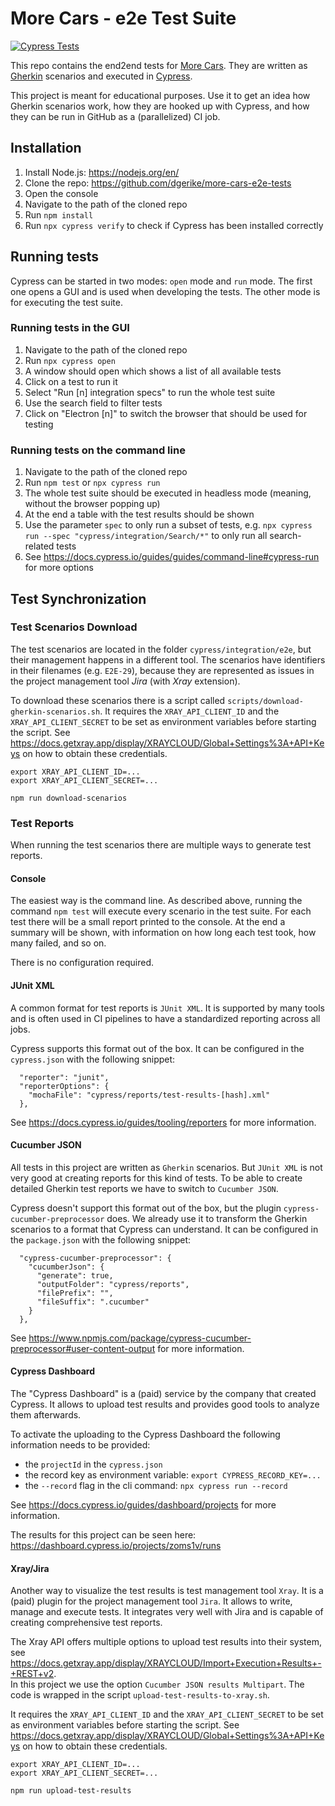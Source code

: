 # More Cars - e2e Test Suite
[![Cypress Tests](https://github.com/dgerike/more-cars-e2e-tests/actions/workflows/main.yml/badge.svg?branch=main)](https://github.com/dgerike/more-cars-e2e-tests/actions/workflows/main.yml)

This repo contains the end2end tests for [More Cars](https://more-cars.net). 
They are written as [Gherkin](https://cucumber.io/docs/gherkin/reference/) scenarios 
and executed in [Cypress](https://www.cypress.io/).

This project is meant for educational purposes.
Use it to get an idea how Gherkin scenarios work, 
how they are hooked up with Cypress, 
and how they can be run in GitHub as a (parallelized) CI job.  

## Installation
1. Install Node.js: https://nodejs.org/en/
1. Clone the repo: https://github.com/dgerike/more-cars-e2e-tests 
1. Open the console
1. Navigate to the path of the cloned repo
1. Run `npm install`
1. Run `npx cypress verify` to check if Cypress has been installed correctly

## Running tests
Cypress can be started in two modes: `open` mode and `run` mode. 
The first one opens a GUI and is used when developing the tests.
The other mode is for executing the test suite.

### Running tests in the GUI
1. Navigate to the path of the cloned repo
1. Run `npx cypress open`
1. A window should open which shows a list of all available tests
1. Click on a test to run it
1. Select "Run [n] integration specs" to run the whole test suite
1. Use the search field to filter tests
1. Click on "Electron [n]" to switch the browser that should be used for testing

### Running tests on the command line
1. Navigate to the path of the cloned repo
1. Run `npm test` or `npx cypress run`
1. The whole test suite should be executed in headless mode (meaning, without the browser popping up)
1. At the end a table with the test results should be shown
1. Use the parameter `spec` to only run a subset of tests, e.g. `npx cypress run --spec "cypress/integration/Search/*"` to only run all search-related tests
1. See https://docs.cypress.io/guides/guides/command-line#cypress-run for more options

## Test Synchronization

### Test Scenarios Download

The test scenarios are located in the folder `cypress/integration/e2e`, 
but their management happens in a different tool.
The scenarios have identifiers in their filenames (e.g. `E2E-29`), 
because they are represented as issues in the project management tool _Jira_ (with _Xray_ extension).

To download these scenarios there is a script called `scripts/download-gherkin-scenarios.sh`.
It requires the `XRAY_API_CLIENT_ID` and the `XRAY_API_CLIENT_SECRET` to be set as environment variables before starting the script.
See https://docs.getxray.app/display/XRAYCLOUD/Global+Settings%3A+API+Keys on how to obtain these credentials.
```
export XRAY_API_CLIENT_ID=...
export XRAY_API_CLIENT_SECRET=...

npm run download-scenarios
```

### Test Reports

When running the test scenarios there are multiple ways to generate test reports.

#### Console

The easiest way is the command line. 
As described above, running the command `npm test` will execute every scenario in the test suite.
For each test there will be a small report printed to the console. 
At the end a summary will be shown, with information on how long each test took, how many failed, and so on.

There is no configuration required.

#### JUnit XML

A common format for test reports is `JUnit XML`. 
It is supported by many tools and is often used in CI pipelines to have a standardized reporting across all jobs.

Cypress supports this format out of the box.
It can be configured in the `cypress.json` with the following snippet:
```
  "reporter": "junit",
  "reporterOptions": {
    "mochaFile": "cypress/reports/test-results-[hash].xml"
  },
```

See https://docs.cypress.io/guides/tooling/reporters for more information.

#### Cucumber JSON

All tests in this project are written as `Gherkin` scenarios.
But `JUnit XML` is not very good at creating reports for this kind of tests.
To be able to create detailed Gherkin test reports we have to switch to `Cucumber JSON`. 

Cypress doesn't support this format out of the box, but the plugin `cypress-cucumber-preprocessor` does.
We already use it to transform the Gherkin scenarios to a format that Cypress can understand.
It can be configured in the `package.json` with the following snippet:
```
  "cypress-cucumber-preprocessor": {
    "cucumberJson": {
      "generate": true,
      "outputFolder": "cypress/reports",
      "filePrefix": "",
      "fileSuffix": ".cucumber"
    }
  },
```

See https://www.npmjs.com/package/cypress-cucumber-preprocessor#user-content-output for more information.

#### Cypress Dashboard

The "Cypress Dashboard" is a (paid) service by the company that created Cypress.
It allows to upload test results and provides good tools to analyze them afterwards. 

To activate the uploading to the Cypress Dashboard the following information needs to be provided:
* the `projectId` in the `cypress.json`
* the record key as environment variable: `export CYPRESS_RECORD_KEY=...`
* the `--record` flag in the cli command: `npx cypress run --record`

See https://docs.cypress.io/guides/dashboard/projects for more information.

The results for this project can be seen here: https://dashboard.cypress.io/projects/zoms1v/runs

#### Xray/Jira

Another way to visualize the test results is test management tool `Xray`.
It is a (paid) plugin for the project management tool `Jira`.
It allows to write, manage and execute tests.
It integrates very well with Jira and is capable of creating comprehensive test reports.

The Xray API offers multiple options to upload test results into their system, see https://docs.getxray.app/display/XRAYCLOUD/Import+Execution+Results+-+REST+v2.  
In this project we use the option `Cucumber JSON results Multipart`.
The code is wrapped in the script `upload-test-results-to-xray.sh`.

It requires the `XRAY_API_CLIENT_ID` and the `XRAY_API_CLIENT_SECRET` to be set as environment variables before starting the script.
See https://docs.getxray.app/display/XRAYCLOUD/Global+Settings%3A+API+Keys on how to obtain these credentials.
```
export XRAY_API_CLIENT_ID=...
export XRAY_API_CLIENT_SECRET=...

npm run upload-test-results
```
